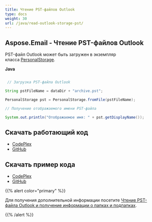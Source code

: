 ```yaml
---
title: Чтение PST-файлов Outlook
type: docs
weight: 30
url: /java/read-outlook-storage-pst/
---
```


## **Aspose.Email - Чтение PST-файлов Outlook**
PST-файл Outlook может быть загружен в экземпляр класса [PersonalStorage](https://apireference.aspose.com/email/java/com.aspose.email.class-use/PersonalStorage).

**Java**

``` java

 // Загрузка PST-файла Outlook

String pstFileName = dataDir + "archive.pst";

PersonalStorage pst = PersonalStorage.fromFile(pstFileName);

// Получение отображаемого имени PST-файла

System.out.println("Отображаемое имя: " + pst.getDisplayName());


```
## **Скачать работающий код**
- [CodePlex](https://archive.codeplex.com/?p=asposeemailjavaapachepoi)
- [GitHub](https://github.com/aspose-email/Aspose.Email-for-Java/releases/tag/Aspose.Email_Java_for_Apache_POI-v1.0.0)
## **Скачать пример кода**
- [CodePlex](https://archive.codeplex.com/?p=asposeemailjavaapachepoi#src/main/java/com/aspose/email/examples/asposefeatures/outlookstorage/readpst/AsposeReadOutlookPST.java)
- [GitHub](https://github.com/aspose-email/Aspose.Email-for-Java/blob/master/Plugins/Aspose_Email_for_Apache_POI/src/main/java/com/aspose/email/examples/asposefeatures/outlookstorage/readpst/AsposeReadOutlookPST.java)

{{% alert color="primary" %}} 

Для получения дополнительной информации посетите [Чтение PST-файла Outlook и получение информации о папках и подпапках](/email/java/read-outlook-pst-file-and-get-folders-and-subfolders-information/).

{{% /alert %}}